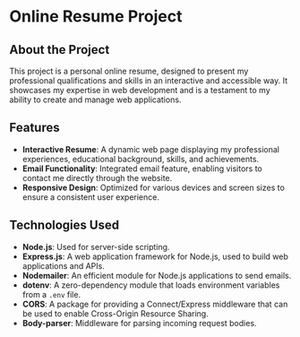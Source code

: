 # Online Resume Project

## About the Project

This project is a personal online resume, designed to present my professional qualifications and skills in an interactive and accessible way. It showcases my expertise in web development and is a testament to my ability to create and manage web applications.

## Features

- **Interactive Resume**: A dynamic web page displaying my professional experiences, educational background, skills, and achievements.
- **Email Functionality**: Integrated email feature, enabling visitors to contact me directly through the website.
- **Responsive Design**: Optimized for various devices and screen sizes to ensure a consistent user experience.

## Technologies Used

- **Node.js**: Used for server-side scripting.
- **Express.js**: A web application framework for Node.js, used to build web applications and APIs.
- **Nodemailer**: An efficient module for Node.js applications to send emails.
- **dotenv**: A zero-dependency module that loads environment variables from a `.env` file.
- **CORS**: A package for providing a Connect/Express middleware that can be used to enable Cross-Origin Resource Sharing.
- **Body-parser**: Middleware for parsing incoming request bodies.
